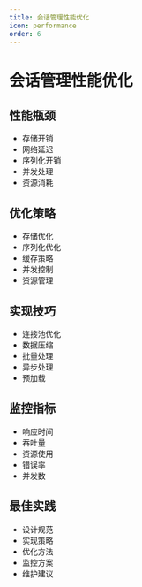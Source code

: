 ```yaml
---
title: 会话管理性能优化
icon: performance
order: 6
---
```


# 会话管理性能优化

## 性能瓶颈
- 存储开销
- 网络延迟
- 序列化开销
- 并发处理
- 资源消耗

## 优化策略
- 存储优化
- 序列化优化
- 缓存策略
- 并发控制
- 资源管理

## 实现技巧
- 连接池优化
- 数据压缩
- 批量处理
- 异步处理
- 预加载

## 监控指标
- 响应时间
- 吞吐量
- 资源使用
- 错误率
- 并发数

## 最佳实践
- 设计规范
- 实现策略
- 优化方法
- 监控方案
- 维护建议
